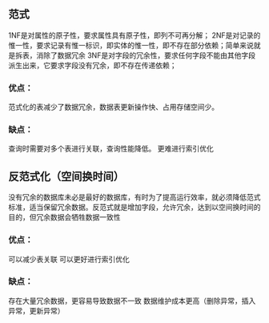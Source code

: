 ## 范式
1NF是对属性的原子性，要求属性具有原子性，即列不可再分解；
2NF是对记录的惟一性，要求记录有惟一标识，即实体的惟一性，即不存在部分依赖；简单来说就是拆表，消除了数据冗余
3NF是对字段的冗余性，要求任何字段不能由其他字段派生出来，它要求字段没有冗余，即不存在传递依赖；
### 优点：
范式化的表减少了数据冗余，数据表更新操作快、占用存储空间少。
### 缺点：
查询时需要对多个表进行关联，查询性能降低。
更难进行索引优化
## 反范式化（空间换时间）
没有冗余的数据库未必是最好的数据库，有时为了提高运行效率，就必须降低范式标准，适当保留冗余数据。反范式就是增加字段，允许冗余，达到以空间换时间的目的，但冗余数据会牺牲数据一致性
### 优点：
可以减少表关联
可以更好进行索引优化
### 缺点：
存在大量冗余数据，更容易导致数据不一致
数据维护成本更高（删除异常，插入异常，更新异常）

